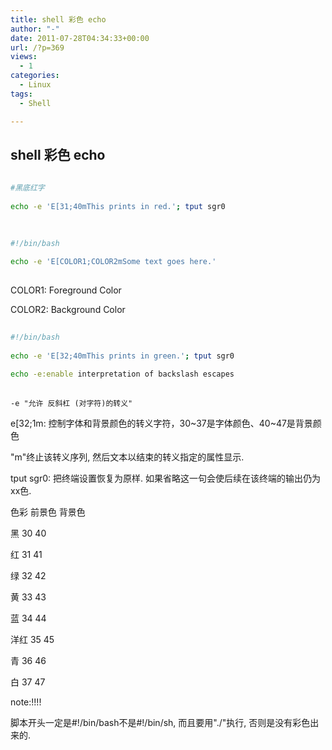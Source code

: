```yaml
---
title: shell 彩色 echo
author: "-"
date: 2011-07-28T04:34:33+00:00
url: /?p=369
views:
  - 1
categories:
  - Linux
tags:
  - Shell

---
```

## shell 彩色 echo
```bash
  
#黑底红字
  
echo -e 'E[31;40mThis prints in red.'; tput sgr0
  
```

```bash
  
#!/bin/bash
  
echo -e 'E[COLOR1;COLOR2mSome text goes here.'
  
```

COLOR1: Foreground Color
  
COLOR2: Background Color

```bash
  
#!/bin/bash
  
echo -e 'E[32;40mThis prints in green.'; tput sgr0
  
echo -e:enable interpretation of backslash escapes
  
```

    -e "允许 反斜杠 (对字符)的转义"
  
e[32;1m: 控制字体和背景颜色的转义字符，30~37是字体颜色、40~47是背景颜色
  
"m"终止该转义序列, 然后文本以结束的转义指定的属性显示.
  
tput sgr0: 把终端设置恢复为原样. 如果省略这一句会使后续在该终端的输出仍为xx色.

色彩 前景色 背景色
  
黑 30 40
  
红 31 41
  
绿 32 42
  
黄 33 43
  
蓝 34 44
  
洋红 35 45
  
青 36 46
  
白 37 47

note:!!!!
  
脚本开头一定是#!/bin/bash不是#!/bin/sh, 而且要用"./"执行, 否则是没有彩色出来的.